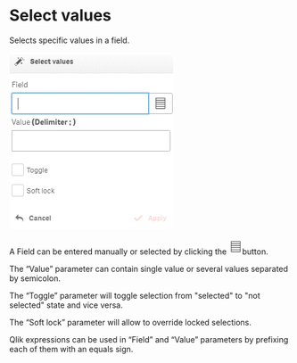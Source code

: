 # Select values

Selects specific values in a field.

![](../.gitbook/assets/image%20%2875%29.png)

A Field can be entered manually or selected by clicking the ![](../.gitbook/assets/image%20%28123%29.png)button.


The “Value” parameter can contain single value or several values separated by semicolon.

The “Toggle” parameter will toggle selection from "selected" to "not selected" state and vice versa.

The “Soft lock” parameter will allow to override locked selections.

Qlik expressions can be used in “Field” and “Value” parameters by prefixing each of them with an equals sign.



